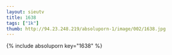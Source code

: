 ```yaml
--- 
layout: sieutv
title: 1638
tags: ["1k"]
thumb: http://94.23.248.219/absoluporn-1/image/002/1638.jpg
---
```

{% include absoluporn key="1638" %} 
